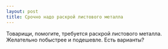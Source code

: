 ```yaml
---
layout: post 
title: Срочно надо раскрой листового металла 
--- 
```

Товарищи, помогите, требуется раскрой листового металла. Желательно побыстрее и подешевле. Есть варианты?